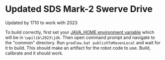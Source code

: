 # Updated SDS Mark-2 Swerve Drive
Updated by 1710 to work with 2023

To build correctly, first set your [JAVA_HOME environment variable](https://mkyong.com/java/how-to-set-java_home-on-windows-10/) which will be in `\wpilib\2023\jdk`.
Then open command prompt and navigate to the "common" directory. Run `gradlew.bat publishToMavenLocal` and wait for it to build. This should make an artifact for the robot code to use.
Build, calibrate and it should work.
